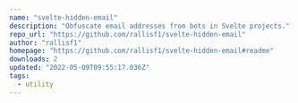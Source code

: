 ```yaml
---
name: "svelte-hidden-email"
description: "Obfuscate email addresses from bots in Svelte projects."
repo_url: "https://github.com/rallisf1/svelte-hidden-email"
author: "rallisf1"
homepage: "https://github.com/rallisf1/svelte-hidden-email#readme"
downloads: 2
updated: "2022-05-09T09:55:17.036Z"
tags: 
  - utility
---
```


